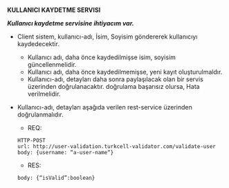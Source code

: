 **KULLANICI KAYDETME SERVISI**

***Kullanıcı kaydetme servisine ihtiyacım var.***

* Client sistem, kullanıcı-adı, İsim, Soyisim göndererek kullanıcıyı kaydedecektir.
    - Kullanıcı adı, daha önce kaydedilmişse isim, soyisim güncellenmelidir.
    - Kullanıcı adı, daha önce kaydedilmemişse, yeni kayıt oluşturulmaldır.
    - Kullanıcı-adı, detayları daha sonra paylaşılacak olan bir servis üzerinden doğrulanacaktır. doğrulama başarısız olursa, Hata verilmelidir.

* Kullanıcı-adı, detayları aşağıda verilen rest-service üzerinden doğrulanmalıdır.
    - REQ:
    ```
    HTTP-POST
    url: http://user-validation.turkcell-validator.com/validate-user
    body: {username: “a-user-name“}
    ```
    - RES:
    ```
    body: {“isValid”:boolean}
    ```